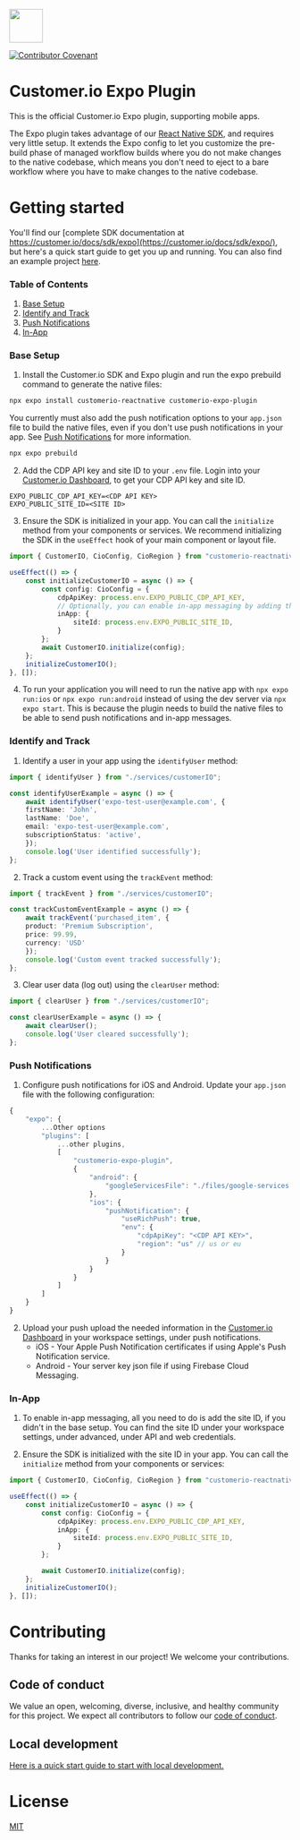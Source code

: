 <p>
  <a href="https://customer.io">
    <img src="https://avatars.githubusercontent.com/u/1152079?s=200&v=4" height="60">
  </a>
</p>

[![Contributor Covenant](https://img.shields.io/badge/Contributor%20Covenant-2.0-4baaaa.svg)](CODE_OF_CONDUCT.md)

# Customer.io Expo Plugin

This is the official Customer.io Expo plugin, supporting mobile apps.

The Expo plugin takes advantage of our [React Native SDK](https://github.com/customerio/customerio-reactnative), and requires very little setup. It extends the Expo config to let you customize the pre-build phase of managed workflow builds where you do not make changes to the native codebase, which means you don't need to eject to a bare workflow where you have to make changes to the native codebase.

# Getting started

You'll find our [complete SDK documentation at https://customer.io/docs/sdk/expo](https://customer.io/docs/sdk/expo/), but here's a quick start guide to get you up and running. You can also find an example project [here](/example-projects/cio-expo-sdk-getting-started).

### Table of Contents
1. [Base Setup](#base-setup)
2. [Identify and Track](#identify-and-track)
3. [Push Notifications](#push-notifications)
4. [In-App](#in-app)

### Base Setup

1. Install the Customer.io SDK and Expo plugin and run the expo prebuild command to generate the native files:

```bash
npx expo install customerio-reactnative customerio-expo-plugin
```
You currently must also add the push notification options to your `app.json` file to build the native files, even if you don't use push notifications in your app. See [Push Notifications](#push-notifications) for more information.
```bash
npx expo prebuild
```

2. Add the CDP API key and site ID to your `.env` file. Login into your [Customer.io Dashboard](https://fly.customer.io/), to get your CDP API key and site ID.

```
EXPO_PUBLIC_CDP_API_KEY=<CDP API KEY>
EXPO_PUBLIC_SITE_ID=<SITE ID>
```

3. Ensure the SDK is initialized in your app. You can call the `initialize` method from your components or services. We recommend initializing the SDK in the `useEffect` hook of your main component or layout file.
```typescript
import { CustomerIO, CioConfig, CioRegion } from "customerio-reactnative";

useEffect(() => {
    const initializeCustomerIO = async () => {
        const config: CioConfig = {
            cdpApiKey: process.env.EXPO_PUBLIC_CDP_API_KEY,
            // Optionally, you can enable in-app messaging by adding the site ID
            inApp: {
                siteId: process.env.EXPO_PUBLIC_SITE_ID,
            }
        };
        await CustomerIO.initialize(config);
    };
    initializeCustomerIO();
}, []);
```

4. To run your application you will need to run the native app with `npx expo run:ios` or `npx expo run:android` instead of using the dev server via `npx expo start`. This is because the plugin needs to build the native files to be able to send push notifications and in-app messages.


### Identify and Track

1. Identify a user in your app using the `identifyUser` method:

```typescript
import { identifyUser } from "./services/customerIO";

const identifyUserExample = async () => {
    await identifyUser('expo-test-user@example.com', {
    firstName: 'John',
    lastName: 'Doe',
    email: 'expo-test-user@example.com',
    subscriptionStatus: 'active',
    });
    console.log('User identified successfully');
};
   ```

2. Track a custom event using the `trackEvent` method:

```typescript
import { trackEvent } from "./services/customerIO";

const trackCustomEventExample = async () => {
    await trackEvent('purchased_item', {
    product: 'Premium Subscription',
    price: 99.99,
    currency: 'USD'
    });
    console.log('Custom event tracked successfully');
};
```

3. Clear user data (log out) using the `clearUser` method:

```typescript
import { clearUser } from "./services/customerIO";

const clearUserExample = async () => {
    await clearUser();
    console.log('User cleared successfully');
};
```

### Push Notifications

1. Configure push notifications for iOS and Android. Update your `app.json` file with the following configuration:

```js
{
    "expo": {
        ...Other options
        "plugins": [
            ...other plugins,
            [ 
                "customerio-expo-plugin",
                {
                    "android": {
                        "googleServicesFile": "./files/google-services.json"
                    },
                    "ios": {
                        "pushNotification": {
                            "useRichPush": true,
                            "env": {
                                "cdpApiKey": "<CDP API KEY>",
                                "region": "us" // us or eu
                            }
                        }
                    }
                }
            ]
        ]
    }
}
```

2. Upload your push upload the needed information in the [Customer.io Dashboard](https://fly.customer.io/) in your workspace settings, under push notifications.
    * iOS - Your Apple Push Notification certificates if using Apple's Push Notification service.
    * Android - Your server key json file if using Firebase Cloud Messaging.

### In-App

1. To enable in-app messaging, all you need to do is add the site ID, if you didn't in the base setup. You can find the site ID under your workspace settings, under advanced, under API and web credentials.

2. Ensure the SDK is initialized with the site ID in your app. You can call the `initialize` method from your components or services:

```typescript
import { CustomerIO, CioConfig, CioRegion } from "customerio-reactnative";

useEffect(() => {
    const initializeCustomerIO = async () => {
        const config: CioConfig = {
            cdpApiKey: process.env.EXPO_PUBLIC_CDP_API_KEY,
            inApp: {
                siteId: process.env.EXPO_PUBLIC_SITE_ID,
            }
        };

        await CustomerIO.initialize(config);
    };
    initializeCustomerIO();
}, []);
```

# Contributing

Thanks for taking an interest in our project! We welcome your contributions.

## Code of conduct

We value an open, welcoming, diverse, inclusive, and healthy community for this project. We expect all  contributors to follow our [code of conduct](CODE_OF_CONDUCT.md).

## Local development

[Here is a quick start guide to start with local development.](/local-development-readme.md)

# License

[MIT](LICENSE)